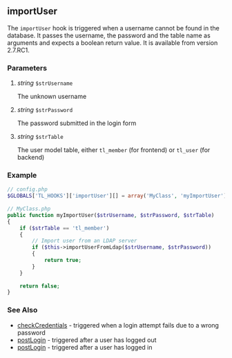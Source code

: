 importUser
----------

The ```importUser``` hook is triggered when a username cannot be found in the database. It passes the username, the password and the table name as arguments and expects a boolean return value. It is available from version 2.7.RC1.


### Parameters ###

1. *string* ```$strUsername```

	The unknown username

2. *string* ```$strPassword```

	The password submitted in the login form

3. *string* ```$strTable```

	The user model table, either ```tl_member``` (for frontend) or ```tl_user``` (for backend)


### Example ###

```php
// config.php
$GLOBALS['TL_HOOKS']['importUser'][] = array('MyClass', 'myImportUser');
 
// MyClass.php
public function myImportUser($strUsername, $strPassword, $strTable)
{
    if ($strTable == 'tl_member')
    {
        // Import user from an LDAP server
        if ($this->importUserFromLdap($strUsername, $strPassword))
        {
            return true;
        }
    }
 
    return false;
}
``` 


### See Also ###

- [checkCredentials](checkCredentials.md) - triggered when a login attempt fails due to a wrong password
- [postLogin](postLogin.md) - triggered after a user has logged out
- [postLogin](postLogin.md) - triggered after a user has logged in
